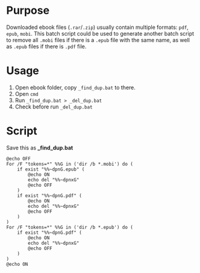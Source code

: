 
# Purpose
Downloaded ebook files (`.rar`/`.zip`) usually contain multiple formats: `pdf`, `epub`, `mobi`.
This batch script could be used to generate another batch script to remove all `.mobi` files if there is a `.epub` file with the same name, as well as `.epub` files if there is `.pdf` file.

# Usage
1. Open ebook folder, copy `_find_dup.bat` to there.
2. Open `cmd`
3. Run `_find_dup.bat > _del_dup.bat`
4. Check before run `_del_dup.bat`

# Script
Save this as **_find_dup.bat**

```batch
@echo OFF
For /F "tokens=*" %%G in ('dir /b *.mobi') do (
    if exist "%%~dpnG.epub" (
		@echo ON
        echo del "%%~dpnxG"
		@echo OFF
    )
	if exist "%%~dpnG.pdf" (
		@echo ON
        echo del "%%~dpnxG"
		@echo OFF
    )
)
For /F "tokens=*" %%G in ('dir /b *.epub') do (
	if exist "%%~dpnG.pdf" (
		@echo ON
        echo del "%%~dpnxG"
		@echo OFF
    )
)
@echo ON
```

